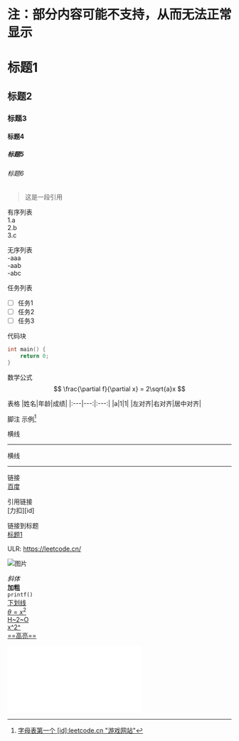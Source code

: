 # 注：部分内容可能不支持，从而无法正常显示

# 标题1
## 标题2
### 标题3
#### 标题4
##### 标题5
###### 标题6  

> 这是一段引用  

有序列表  
1.a  
2.b  
3.c   

无序列表  
-aaa  
-aab  
-abc  

任务列表 
- [ ] 任务1
- [ ] 任务2
- [ ] 任务3

代码块
``` C++
int main() {
    return 0;
}
```

数学公式
$$
\frac{\partial f}{\partial x} = 2\sqrt{a}x
$$

表格
|姓名|年龄|成绩|
|:---|---:|:---:|
|a|1|1|
|左对齐|右对齐|居中对齐|

脚注
示例[^a]

横线

---
横线

---

链接  
[百度](baidu.com "一个搜索引擎")  

引用链接  
[力扣][id]  

链接到标题  
[标题1](#标题1)

ULR:
https://leetcode.cn/

![图片](https://img1.baidu.com/it/u=2370595099,2069636640&fm=253&fmt=auto&app=138&f=JPEG?w=800&h=800 "图片素材")

*斜体*  
**加粗**  
`printf()`  
<u>下划线<u>  
$\theta=x^2$ <br />
H~2~O <br />
x^2^ <br />
==高亮== <br />
<iframe src="//player.bilibili.com/player.html?isOutside=true&aid=923433866&bvid=BV1cT4y1p79B&cid=1399157946&p=1" scrolling="no" border="0" frameborder="no" framespacing="0" allowfullscreen="true"></iframe>

[^a]:字母表第一个 
[id]:leetcode.cn "游戏网站"
